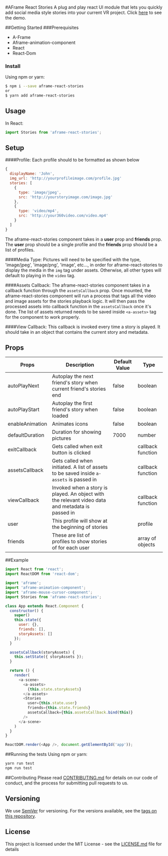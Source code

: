 #AFrame React Stories
A plug and play react UI module that lets you quickly add social media style stories into your current VR project. 
Click [here](https://aschnapp.com/aframe-react-stories-demo) to see the demo.

##Getting Started
###Prerequisites
* A-Frame
* Aframe-animation-component
* React
* React-Dom

### Install
Using npm or yarn:
```bash
$ npm i --save aframe-react-stories
or
$ yarn add aframe-react-stories
```

## Usage
In React:
```javascript
import Stories from 'aframe-react-stories';
```

## Setup
####Profile:
Each profile should to be formatted as shown below

```javascript
{
  displayName: 'John',
  img_url: 'http://yourprofileimage.com/profile.jpg'
  stories: [
    {
      type: 'image/jpeg',
      src: 'http://yourstoryimage.com/image.jpg'
    },
    {
      type: 'video/mp4',
      src: 'http://your360video.com/video.mp4'
    }
  ]
}
```
The aframe-react-stories component takes in a **user** prop and **friends** prop. The **user** prop should be a single profile and the **friends** prop should be a list of profiles.

####Media Type:
Pictures will need to be specified with the type, 'image/jpeg', 'image/png', 'image', etc..., in order for aframe-react-stories to display the media in the `img` tag under assets.  Otherwise, all other types will default to playing in the `video` tag.

####Assets Callback:
The aframe-react-stories component takes in a callback function through the `assetsCallback` prop.  Once mounted, the aframe-react-stories component will run a process that tags all the video and image assets for the stories playback logic. It will then pass the processed assets into callback function in the `assetsCallback` once it's done. The list of assets returned needs to be saved inside `<a-assets>` tag for the component to work properly.

####View Callback:
This callback is invoked every time a story is played. It should take in an object that contains the current story and metadata. 

## Props

| Props             | Description                                                                                      | Default Value | Type              |
|-------------------|--------------------------------------------------------------------------------------------------|---------------|-------------------|
| autoPlayNext      | Autoplay the next friend's story when current friend's stories end                               | false         | boolean           |
| autoPlayStart     | Autoplay the first friend's story when loaded                                                    | false         | boolean           |
| enableAnimation   | Animates icons                                                                                   | false         | boolean           |
| defaultDuration   | Duration for showing pictures                                                                    | 7000          | number            |
| exitCallback      | Gets called when exit button is clicked                                                          |               | callback function |
| assetsCallback    | Gets called when initiated. A list of assets to be saved inside `a-assets` is passed in          |               | callback function |
| viewCallback      | Invoked when a story is played. An object with the relevant video data and metadata is passed in |               | callback function |
| user              | This profile will show at the beginning of stories                                               |               | profile           |
| friends           | These are list of profiles to show stories of for each user                                      |               | array of objects  |

##Example
```javascript
import React from 'react';
import ReactDOM from 'react-dom';

import 'aframe';
import 'aframe-animation-component';
import 'aframe-mouse-cursor-component';
import Stories from 'aframe-react-stories';

class App extends React.Component {
  constructor() {
    super()
    this.state({
      user: {},
      friends: [],
      storyAssets: []
    });
  }

  assetsCallback(storyAssets) {
    this.setState({ storyAssets });
  }

  return () {
    render(
      <a-scene>
        <a-assets>
          {this.state.storyAssets}
        </a-assets>
        <Stories 
          user={this.state.user}
          friends={this.state.friends}
          assetsCallback={this.assetsCallback.bind(this)}
        />
      </a-scene>
    )
  }
}

ReactDOM.render(<App />, document.getElementById('app'));
```
##Running the tests
Using npm or yarn:
```bash
yarn run test
npm run test
```

##Contributing
Please read [CONTRIBUTING.md](CONTRIBUTING.md) for details on our code of conduct, and the process for submitting pull requests to us.

## Versioning
We use [SemVer](http://semver.org/) for versioning. For the versions available, see the [tags on this repository](https://github.com/positivepotatoes/aframe-react-stories/tags).

## License
This project is licensed under the MIT License - see the [LICENSE.md](LICENSE.md) file for details